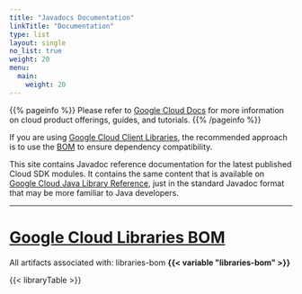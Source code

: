 ```yaml
---
title: "Javadocs Documentation"
linkTitle: "Documentation"
type: list
layout: single
no_list: true
weight: 20
menu:
  main:
    weight: 20
---
```


{{% pageinfo %}}
Please refer to [Google Cloud Docs](https://cloud.google.com/java/docs) for more information on cloud product offerings, guides, and tutorials. 
{{% /pageinfo %}}

If you are using [Google Cloud Client Libraries](https://cloud.google.com/apis/docs/client-libraries-explained), the recommended approach is to use the [BOM](https://cloud.google.com/java/docs/bom) to ensure dependency compatibility.

This site contains Javadoc reference documentation for the latest published Cloud SDK modules. It contains the same content that is available on [Google Cloud Java Library Reference](https://cloud.google.com/java/docs/reference), just in the standard Javadoc format that may be more familiar to Java developers.

---
# [Google Cloud Libraries BOM]((https://cloud.google.com/java/docs/bom))

All artifacts associated with: libraries-bom **{{< variable "libraries-bom" >}}**

{{< libraryTable >}}


